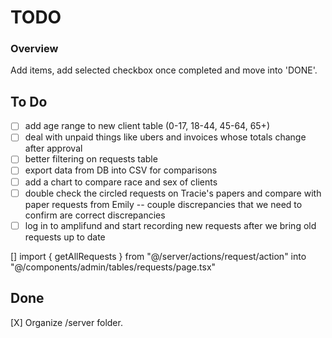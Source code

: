 # TODO

### Overview

Add items, add selected checkbox once completed and move into 'DONE'.

## To Do

- [ ] add age range to new client table (0-17, 18-44, 45-64, 65+)
- [ ] deal with unpaid things like ubers and invoices whose totals change after approval
- [ ] better filtering on requests table
- [ ] export data from DB into CSV for comparisons
- [ ] add a chart to compare race and sex of clients
- [ ] double check the circled requests on Tracie's papers and compare with paper requests from Emily -- couple discrepancies that we need to confirm are correct discrepancies
- [ ] log in to amplifund and start recording new requests after we bring old requests up to date

[] import { getAllRequests } from "@/server/actions/request/action" into "@/components/admin/tables/requests/page.tsx"

## Done

[X] Organize /server folder.
